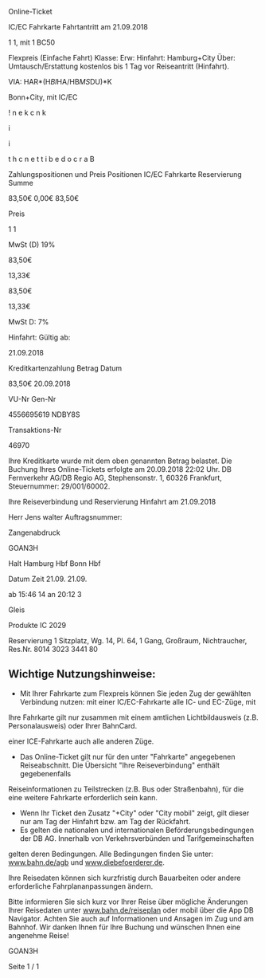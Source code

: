 Online-Ticket

IC/EC Fahrkarte
Fahrtantritt am 21.09.2018

1
1, mit 1 BC50

Flexpreis (Einfache Fahrt)
Klasse:
Erw:
Hinfahrt: Hamburg+City
Über:
Umtausch/Erstattung kostenlos bis 1 Tag vor Reiseantritt (Hinfahrt).

VIA: HAR*(H*BI*HA/HB*MS*DU)*K

 Bonn+City, mit IC/EC

!
n
e
k
c
n
k

i

i

t
h
c
n
e
t
t
i
b
e
d
o
c
r
a
B

Zahlungspositionen und Preis
Positionen
IC/EC Fahrkarte
Reservierung
Summe

83,50€
0,00€
83,50€

Preis

1
1

MwSt (D) 19%

83,50€

13,33€

83,50€

13,33€

MwSt D: 7%

Hinfahrt:
Gültig ab:

21.09.2018

Kreditkartenzahlung
Betrag
Datum

83,50€
20.09.2018

VU-Nr
Gen-Nr

4556695619
NDBY8S

Transaktions-Nr

46970

Ihre Kreditkarte wurde mit dem oben genannten Betrag belastet. Die Buchung Ihres
Online-Tickets erfolgte am 20.09.2018 22:02 Uhr. DB Fernverkehr AG/DB Regio AG,
Stephensonstr. 1, 60326 Frankfurt, Steuernummer: 29/001/60002.

Ihre Reiseverbindung und Reservierung Hinfahrt am 21.09.2018

Herr  Jens walter
Auftragsnummer:

Zangenabdruck

GOAN3H

Halt
Hamburg Hbf
Bonn Hbf

Datum Zeit
21.09.
21.09.

ab 15:46 14
an 20:12 3

Gleis

Produkte
IC 2029

Reservierung
1 Sitzplatz, Wg. 14, Pl. 64, 1 Gang, Großraum,
Nichtraucher, Res.Nr. 8014 3023 3441 80

Wichtige Nutzungshinweise:
-
- Mit Ihrer Fahrkarte zum Flexpreis können Sie jeden Zug der gewählten Verbindung nutzen: mit einer IC/EC-Fahrkarte alle IC- und EC-Züge, mit

Ihre Fahrkarte gilt nur zusammen mit einem amtlichen Lichtbildausweis (z.B. Personalausweis) oder Ihrer BahnCard.

einer ICE-Fahrkarte auch alle anderen Züge.

- Das Online-Ticket gilt nur für den unter "Fahrkarte" angegebenen Reiseabschnitt. Die Übersicht "Ihre Reiseverbindung" enthält gegebenenfalls

Reiseinformationen zu Teilstrecken (z.B. Bus oder Straßenbahn), für die eine weitere Fahrkarte erforderlich sein kann.
- Wenn Ihr Ticket den Zusatz "+City" oder "City mobil" zeigt, gilt dieser nur am Tag der Hinfahrt bzw. am Tag der Rückfahrt.
- Es gelten die nationalen und internationalen Beförderungsbedingungen der DB AG. Innerhalb von Verkehrsverbünden und Tarifgemeinschaften

gelten deren Bedingungen. Alle Bedingungen finden Sie unter: www.bahn.de/agb und www.diebefoerderer.de.

Ihre Reisedaten können sich kurzfristig durch Bauarbeiten oder andere erforderliche Fahrplananpassungen ändern.

Bitte informieren Sie sich kurz vor Ihrer Reise über mögliche Änderungen Ihrer Reisedaten unter www.bahn.de/reiseplan oder mobil über die
App DB Navigator. Achten Sie auch auf Informationen und Ansagen im Zug und am Bahnhof. Wir danken Ihnen für Ihre Buchung und wünschen
Ihnen eine angenehme Reise!

GOAN3H

Seite 1 / 1


